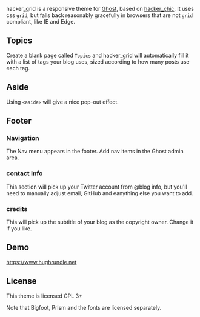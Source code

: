 hacker_grid is a responsive theme for [Ghost](https:///ghost.org), based on [hacker_chic](https://github.com/hughrun/hacker_chic). It uses css `grid`, but falls back reasonably gracefully in browsers that are not `grid` compliant, like IE and Edge.

## Topics

Create a blank page called `Topics` and hacker_grid will automatically fill it with a list of tags your blog uses, sized according to how many posts use each tag.

## Aside

Using `<aside>` will give a nice pop-out effect.

## Footer

### Navigation

The Nav menu appears in the footer. Add nav items in the Ghost admin area.

### contact Info

This section will pick up your Twitter account from @blog info, but you'll need to manually adjust email, GitHub and eanything else you want to add.

### credits

This will pick up the subtitle of your blog as the copyright owner. Change it if you like.

## Demo

https://www.hughrundle.net

## License

This theme is licensed GPL 3+

Note that Bigfoot, Prism and the fonts are licensed separately.